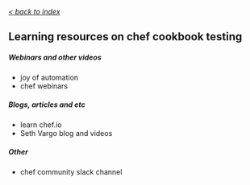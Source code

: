 _[< back to index](README.md)_

## Learning resources on chef cookbook testing

##### Webinars and other videos
* joy of automation
* chef webinars

##### Blogs, articles and etc
* learn chef.io
* Seth Vargo blog and videos

##### Other
* chef community slack channel
